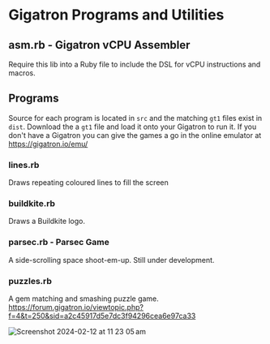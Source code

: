 # Gigatron Programs and Utilities

## asm.rb - Gigatron vCPU Assembler

Require this lib into a Ruby file to include the DSL for vCPU instructions and macros.

## Programs

Source for each program is located in `src` and the matching `gt1` files exist in `dist`.
Download the a `gt1` file and load it onto your Gigatron to run it. If you don't have
a Gigatron you can give the games a go in the online emulator at https://gigatron.io/emu/

### lines.rb

Draws repeating coloured lines to fill the screen

### buildkite.rb

Draws a Buildkite logo.

### parsec.rb - Parsec Game

A side-scrolling space shoot-em-up. Still under development.

### puzzles.rb

A gem matching and smashing puzzle game.
https://forum.gigatron.io/viewtopic.php?f=4&t=250&sid=a2c45917d5e7dc3f94296cea6e97ca33

![Screenshot 2024-02-12 at 11 23 05 am](https://github.com/blaknite/gigatron/assets/1002901/689a460b-47ed-4a4a-94c3-ac08f784779a)
